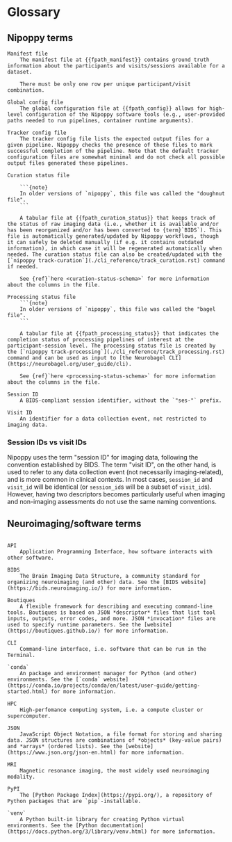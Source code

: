 # Glossary

## Nipoppy terms

```{glossary}
Manifest file
    The manifest file at {{fpath_manifest}} contains ground truth information about the participants and visits/sessions available for a dataset.

    There must be only one row per unique participant/visit combination.

Global config file
    The global configuration file at {{fpath_config}} allows for high-level configuration of the Nipoppy software tools (e.g., user-provided paths needed to run pipelines, container runtime arguments).

Tracker config file
    The tracker config file lists the expected output files for a given pipeline. Nipoppy checks the presence of these files to mark successful completion of the pipeline. Note that the default tracker configuration files are somewhat minimal and do not check all possible output files generated these pipelines.

Curation status file

    ```{note}
    In older versions of `nipoppy`, this file was called the "doughnut file".
    ```

    A tabular file at {{fpath_curation_status}} that keeps track of the status of raw imaging data (i.e., whether it is available and/or has been reorganized and/or has been converted to {term}`BIDS`). This file is automatically generated/updated by Nipoppy workflows, though it can safely be deleted manually (if e.g. it contains outdated information), in which case it will be regenerated automatically when needed. The curation status file can also be created/updated with the [`nipoppy track-curation`](./cli_reference/track_curation.rst) command if needed.

    See {ref}`here <curation-status-schema>` for more information about the columns in the file.

Processing status file
    ```{note}
    In older versions of `nipoppy`, this file was called the "bagel file".
    ```

    A tabular file at {{fpath_processing_status}} that indicates the completion status of processing pipelines of interest at the participant-session level. The processing status file is created by the [`nipoppy track-processing`](./cli_reference/track_processing.rst) command and can be used as input to [the Neurobagel CLI](https://neurobagel.org/user_guide/cli).

    See {ref}`here <processing-status-schema>` for more information about the columns in the file.

Session ID
    A BIDS-compliant session identifier, without the `"ses-"` prefix.

Visit ID
    An identifier for a data collection event, not restricted to imaging data.
```


### Session IDs vs visit IDs

Nipoppy uses the term "session ID" for imaging data, following the convention established by BIDS. The term "visit ID", on the other hand, is used to refer to any data collection event (not necessarily imaging-related), and is more common in clinical contexts. In most cases, `session_id` and `visit_id` will be identical (or `session_id`s will be a subset of `visit_id`s). However, having two descriptors becomes particularly useful when imaging and non-imaging assessments do not use the same naming conventions.

## Neuroimaging/software terms

```{glossary}

API
    Application Programming Interface, how software interacts with other software.

BIDS
    The Brain Imaging Data Structure, a community standard for organizing neuroimaging (and other) data. See the [BIDS website](https://bids.neuroimaging.io/) for more information.

Boutiques
    A flexible framework for describing and executing command-line tools. Boutiques is based on JSON *descriptor* files that list tool inputs, outputs, error codes, and more. JSON *invocation* files are used to specify runtime parameters. See the [website](https://boutiques.github.io/) for more information.

CLI
    Command-line interface, i.e. software that can be run in the Terminal.

`conda`
    An package and environment manager for Python (and other) environments. See the [`conda` website](https://conda.io/projects/conda/en/latest/user-guide/getting-started.html) for more information.

HPC
    High-perfomance computing system, i.e. a compute cluster or supercomputer.

JSON
    JavaScript Object Notation, a file format for storing and sharing data. JSON structures are combinations of *objects* (key-value pairs) and *arrays* (ordered lists). See the [website](https://www.json.org/json-en.html) for more information.

MRI
    Magnetic resonance imaging, the most widely used neuroimaging modality.

PyPI
    The [Python Package Index](https://pypi.org/), a repository of Python packages that are `pip`-installable.

`venv`
    A Python built-in library for creating Python virtual environments. See the [Python documentation](https://docs.python.org/3/library/venv.html) for more information.
```
